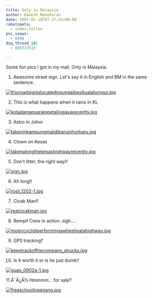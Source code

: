 ```yaml
---
title: Only in Malaysia
author: Danesh Manoharan
date: 2007-05-10T07:37:41+00:00
robotsmeta:
  - index,follow
pvc_views:
  - 6998
dsq_thread_id:
  - 889737532

---
```

Some fun pics I got in my mail. Only in Malaysia.

1. Awesome street sign. Let's say it in English and BM in the same sentence.

[![thisroadsignislocatedinsungaibesikualalumpur.jpg][1]][2]

2. This is what happens when it rains in KL

[![kotadamansarainpetalingjayarecently.jpg][3]][4]

3. Astro in Johor

[![takeninkampungmajidibarujohorbaru.jpg][5]][6]

4. Clown on Kesas

[![takenalongthekesashighwayrecently.jpg][7]][8]

5. Don't litter, the right way!!

[![sign.jpg][9]][10]

6. Ah long!!

[![rosli_1202-1.jpg][11]][12]

7. Cicak Man!!

[![realcicakman.jpg][13]][14]

8. Rempit Crew in action..sigh....

[![motorcyclistperformingawheelieatahighway.jpg][15]][16]

9. GPS tracking?

[![keeptrackofthecompany_strucks.jpg][17]][18]

10. Is it worth it or is he just dumb?

[![guan_0902a-1.jpg][19]][20]

11.Ã¯Â¿Â½ Hmmmm... for sale?

[![freeschoolinpenang.jpg][21]][22]

 [1]: /wp-content/uploads/2007/05/thisroadsignislocatedinsungaibesikualalumpur.thumbnail.jpg
 [2]: /wp-content/uploads/2007/05/thisroadsignislocatedinsungaibesikualalumpur.jpg "thisroadsignislocatedinsungaibesikualalumpur.jpg"
 [3]: /wp-content/uploads/2007/05/kotadamansarainpetalingjayarecently.thumbnail.jpg
 [4]: /wp-content/uploads/2007/05/kotadamansarainpetalingjayarecently.jpg "kotadamansarainpetalingjayarecently.jpg"
 [5]: /wp-content/uploads/2007/05/takeninkampungmajidibarujohorbaru.thumbnail.jpg
 [6]: /wp-content/uploads/2007/05/takeninkampungmajidibarujohorbaru.jpg "takeninkampungmajidibarujohorbaru.jpg"
 [7]: /wp-content/uploads/2007/05/takenalongthekesashighwayrecently.thumbnail.jpg
 [8]: /wp-content/uploads/2007/05/takenalongthekesashighwayrecently.jpg "takenalongthekesashighwayrecently.jpg"
 [9]: /wp-content/uploads/2007/05/sign.thumbnail.jpg
 [10]: /wp-content/uploads/2007/05/sign.jpg "sign.jpg"
 [11]: /wp-content/uploads/2007/05/rosli_1202-1.thumbnail.jpg
 [12]: /wp-content/uploads/2007/05/rosli_1202-1.jpg "rosli_1202-1.jpg"
 [13]: /wp-content/uploads/2007/05/realcicakman.thumbnail.jpg
 [14]: /wp-content/uploads/2007/05/realcicakman.jpg "realcicakman.jpg"
 [15]: /wp-content/uploads/2007/05/motorcyclistperformingawheelieatahighway.thumbnail.jpg
 [16]: /wp-content/uploads/2007/05/motorcyclistperformingawheelieatahighway.jpg "motorcyclistperformingawheelieatahighway.jpg"
 [17]: /wp-content/uploads/2007/05/keeptrackofthecompany_strucks.thumbnail.jpg
 [18]: /wp-content/uploads/2007/05/keeptrackofthecompany_strucks.jpg "keeptrackofthecompany_strucks.jpg"
 [19]: /wp-content/uploads/2007/05/guan_0902a-1.thumbnail.jpg
 [20]: /wp-content/uploads/2007/05/guan_0902a-1.jpg "guan_0902a-1.jpg"
 [21]: /wp-content/uploads/2007/05/freeschoolinpenang.thumbnail.jpg
 [22]: /wp-content/uploads/2007/05/freeschoolinpenang.jpg "freeschoolinpenang.jpg"